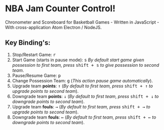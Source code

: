 NBA Jam Counter Control!
===================

Chronometer and Scoreboard for Basketball Games - Written in JavaScript - With cross-application Atom Electron / NodeJS.

Key Binding's:
-------------

1. Stop/Restart Game: <kbd>r</kbd>
2. Start Game (starts in pause mode): <kbd>s</kbd>
	<i>By default start game given possession to first team, press</i> <kbd>shift + s</kbd> <i>to give possession to second team</i>.
3. Pause/Resume Game: <kbd>p</kbd>
4. Change Possession Team: <kbd>g</kbd> (<i>This action pause game automatically</i>).
5. Upgrade team <b>points</b>: <kbd>↑</kbd> (<i>By default to first team, press </i> <kbd>shift + ↑</kbd> <i>to upgrade points to second team</i>).
6. Downgrade team <b>points</b>: <kbd>↓</kbd> (<i>By default to first team, press </i> <kbd>shift + ↓</kbd> <i>to downgrade points to second team</i>).
7. Upgrade team <b>fouls</b>: <kbd>→</kbd> (<i>By default to first team, press </i> <kbd>shift + →</kbd> <i>to upgrade points to second team</i>).
8. Downgrade team <b>fouls</b>: <kbd>←</kbd> (<i>By default to first team, press </i> <kbd>shift + ←</kbd> <i>to downgrade points to second team</i>).